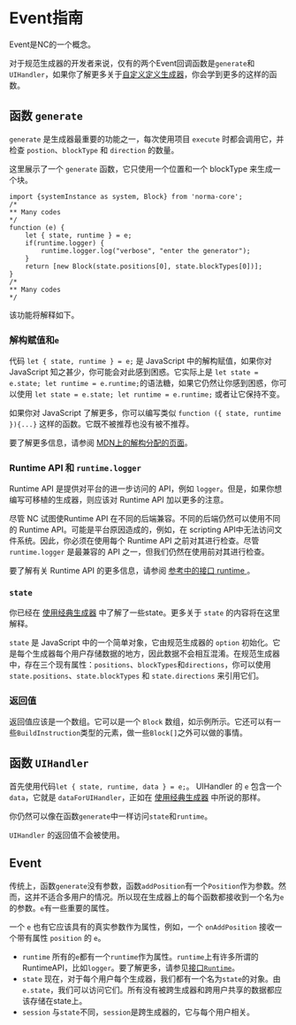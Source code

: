 # Event指南 #

Event是NC的一个概念。

对于规范生成器的开发者来说，仅有的两个Event回调函数是`generate`和`UIHandler`，如果你了解更多关于[自定义定义生成器](custom-defined-generator.md)，你会学到更多的这样的函数。

## 函数 `generate`

`generate` 是生成器最重要的功能之一，每次使用项目 `execute` 时都会调用它，并检查 `postion`、`blockType` 和 `direction` 的数量。

这里展示了一个 `generate` 函数，它只使用一个位置和一个 blockType 来生成一个块。
```JS
import {systemInstance as system, Block} from 'norma-core';
/*
** Many codes
*/
function (e) {
    let { state, runtime } = e;
    if(runtime.logger) {
        runtime.logger.log("verbose", "enter the generator");
    }
    return [new Block(state.positions[0], state.blockTypes[0])];
}
/*
** Many codes
*/
```
该功能将解释如下。
### 解构赋值和`e`

代码 `let { state, runtime } = e;` 是 JavaScript 中的解构赋值，如果你对 JavaScript 知之甚少，你可能会对此感到困惑。它实际上是 `let state = e.state; let runtime = e.runtime;`的语法糖，如果它仍然让你感到困惑，你可以使用 `let state = e.state; let runtime = e.runtime;` 或者让它保持不变。

如果你对 JavaScript 了解更多，你可以编写类似 `function ({ state, runtime }){...}` 这样的函数。它既不被推荐也没有被不推荐。

要了解更多信息，请参阅 [MDN上的解构分配的页面](https://developer.mozilla.org/en-US/docs/Web/JavaScript/Reference/Operators/Destructuring_assignment)。

### Runtime API 和 `runtime.logger`

Runtime API 是提供对平台的进一步访问的 API，例如 `logger`。但是，如果你想编写可移植的生成器，则应该对 Runtime API 加以更多的注意。

尽管 NC 试图使Runtime API 在不同的后端兼容。不同的后端仍然可以使用不同的 Runtime API。可能是平台原因造成的，例如，在 scripting API中无法访问文件系统。因此，你必须在使用每个 Runtime API 之前对其进行检查。尽管 `runtime.logger` 是最兼容的 API 之一，但我们仍然在使用前对其进行检查。

要了解有关 Runtime API 的更多信息，请参阅 [参考中的接口 runtime ](interface-runtime.md)。

### `state`
你已经在 [使用经典生成器](using-canonical-generator.md) 中了解了一些state。更多关于 `state` 的内容将在这里解释。

`state` 是 JavaScript 中的一个简单对象，它由规范生成器的 `option` 初始化。它是每个生成器每个用户存储数据的地方，因此数据不会相互混淆。在规范生成器中，存在三个现有属性：`positions`、`blockTypes`和`directions`，你可以使用 `state.positions`、`state.blockTypes` 和 `state.directions` 来引用它们。

### 返回值

返回值应该是一个数组。它可以是一个 `Block` 数组，如示例所示。它还可以有一些`BuildInstruction`类型的元素，做一些`Block[]`之外可以做的事情。

## 函数 `UIHandler`

首先使用代码`let { state, runtime, data } = e;`。 UIHandler 的 `e` 包含一个 `data`，它就是 `dataForUIHandler`，正如在 [使用经典生成器](using-canonical-generator.md) 中所说的那样。

你仍然可以像在函数`generate`中一样访问`state`和`runtime`。

`UIHandler` 的返回值不会被使用。

## Event

传统上，函数`generate`没有参数，函数`addPosition`有一个`Position`作为参数。然而，这并不适合多用户的情况。所以现在生成器上的每个函数都接收到一个名为`e`的参数。`e`有一些重要的属性。

一个 `e` 也有它应该具有的真实参数作为属性，例如，一个 `onAddPosition` 接收一个带有属性 `position` 的 `e`。

* `runtime`
  所有的`e`都有一个`runtime`作为属性。`runtime`上有许多所谓的RuntimeAPI，比如`logger`。要了解更多，请参见[接口`Runtime`](interface-runtime.md)。
* `state`
  现在，对于每个用户每个生成器，我们都有一个名为`state`的对象。由`e.state`，我们可以访问它们。所有没有被跨生成器和跨用户共享的数据都应该存储在state上。
* `session`
  与`state`不同，`session`是跨生成器的，它与每个用户相关。
